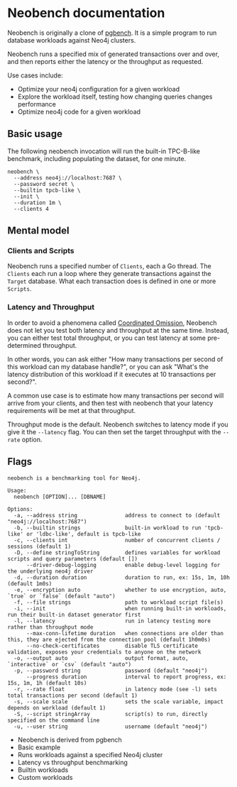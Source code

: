 # Neobench documentation

Neobench is originally a clone of [pgbench](https://www.postgresql.org/docs/14/pgbench.html).
It is a simple program to run database workloads against Neo4j clusters.

Neobench runs a specified mix of generated transactions over and over, and then reports either the latency or the throughput as requested.

Use cases include:

- Optimize your neo4j configuration for a given workload
- Explore the workload itself, testing how changing queries changes performance
- Optimize neo4j code for a given workload

## Basic usage

The following neobench invocation will run the built-in TPC-B-like benchmark, including populating the dataset, for one minute.

    neobench \
      --address neo4j://localhost:7687 \
      --password secret \
      --builtin tpcb-like \
      --init \
      --duration 1m \
      --clients 4
 
## Mental model

### Clients and Scripts

Neobench runs a specified number of `Clients`, each a Go thread. 
The `Clients` each run a loop where they generate transactions against the `Target` database.
What each transaction does is defined in one or more `Scripts`.

### Latency and Throughput

In order to avoid a phenomena called [Coordinated Omission](http://highscalability.com/blog/2015/10/5/your-load-generator-is-probably-lying-to-you-take-the-red-pi.html), Neobench does not let you test both latency and throughput at the same time.
Instead, you can either test total throughput, or you can test latency at some pre-determined throughput.

In other words, you can ask either "How many transactions per second of this workload can my database handle?", or you can ask "What's the latency distribution of this workload if it executes at 10 transactions per second?".

A common use case is to estimate how many transactions per second will arrive from your clients, and then test with neobench that your latency requirements will be met at that throughput.

Throughput mode is the default. Neobench switches to latency mode if you give it the `--latency` flag. You can then set the target throughput with the `--rate` option.

## Flags

```
neobench is a benchmarking tool for Neo4j.

Usage:
  neobench [OPTION]... [DBNAME]

Options:
  -a, --address string               address to connect to (default "neo4j://localhost:7687")
  -b, --builtin strings              built-in workload to run 'tpcb-like' or 'ldbc-like', default is tpcb-like
  -c, --clients int                  number of concurrent clients / sessions (default 1)
  -D, --define stringToString        defines variables for workload scripts and query parameters (default [])
      --driver-debug-logging         enable debug-level logging for the underlying neo4j driver
  -d, --duration duration            duration to run, ex: 15s, 1m, 10h (default 1m0s)
  -e, --encryption auto              whether to use encryption, auto, `true` or `false` (default "auto")
  -f, --file strings                 path to workload script file(s)
  -i, --init                         when running built-in workloads, run their built-in dataset generator first
  -l, --latency                      run in latency testing more rather than throughput mode
      --max-conn-lifetime duration   when connections are older than this, they are ejected from the connection pool (default 1h0m0s)
      --no-check-certificates        disable TLS certificate validation, exposes your credentials to anyone on the network
  -o, --output auto                  output format, auto, `interactive` or `csv` (default "auto")
  -p, --password string              password (default "neo4j")
      --progress duration            interval to report progress, ex: 15s, 1m, 1h (default 10s)
  -r, --rate float                   in latency mode (see -l) sets total transactions per second (default 1)
  -s, --scale scale                  sets the scale variable, impact depends on workload (default 1)
  -S, --script stringArray           script(s) to run, directly specified on the command line
  -u, --user string                  username (default "neo4j")
```



- Neobench is derived from pgbench
- Basic example
- Runs workloads against a specified Neo4j cluster
- Latency vs throughput benchmarking
- Builtin workloads
- Custom workloads
